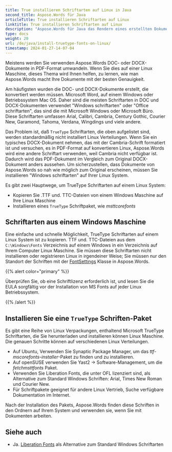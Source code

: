 ```yaml
---
title: True installieren Schriftarten auf Linux in Java
second_title: Aspose.Words für Java
articleTitle: True installieren Schriftarten auf Linux
linktitle: True installieren Schriftarten auf Linux
description: "Aspose.Words für Java das Rendern eines erstellten Dokuments mit Microsoft Word auf einem Linux Maschine mit der besten Genauigkeit."
type: docs
weight: 20
url: /de/java/install-truetype-fonts-on-linux/
timestamp: 2024-01-27-14-07-04
---
```


Meistens werden Sie verwenden Aspose.Words DOC- oder DOCX-Dokumente in PDF-Format umwandeln. Wenn Sie dies auf einer Linux Maschine, dieses Thema wird Ihnen helfen, zu lernen, wie man Aspose.Words macht Ihre Dokumente mit der besten Genauigkeit.

Am häufigsten wurden die DOC- und DOCX-Dokumente erstellt, die konvertiert werden müssen. Microsoft Word, auf einem Windows oder Betriebssystem Mac OS. Daher sind die meisten Schriftarten in DOC und DOCX-Dokumenten verwendet "Windows schriftarten" oder "Office schriftarten", das sind die mit Microsoft Windows oder Microsoft Büro. Diese Schriftarten umfassen Arial, Calibri, Cambria, Century Gothic, Courier New, Garamond, Tahoma, Verdana, Wingdings und viele andere.

Das Problem ist, daß `TrueType` Schriftarten, die oben aufgelistet sind, werden standardmäßig nicht installiert Linux Verteilungen. Wenn Sie ein typisches DOCX-Dokument nehmen, das mit der Cambria-Schrift formatiert ist und versuchen, es in PDF-Format auf konvertieren Linux, Aspose.Words wird eine andere Schriftart verwenden, weil Cambria nicht verfügbar ist. Dadurch wird das PDF-Dokument im Vergleich zum Original DOCX-Dokument anders aussehen. Um sicherzustellen, dass Dokumente von Aspose.Words so nah wie möglich zum Original erscheinen, müssen Sie installieren "Windows schriftarten" auf Ihrer Linux System.

Es gibt zwei Hauptwege, um TrueType Schriftarten auf einem Linux System:

- Kopieren Sie .TTF und. TTC-Dateien von einem Windows Maschine auf Ihre Linux Maschine
- Installieren eines `TrueType` Schriftpaket, wie *msttcorefonts*

## Schriftarten aus einem Windows Maschine

Eine einfache und schnelle Möglichkeit, TrueType Schriftarten auf einem Linux System ist zu kopieren. TTF und. TTC-Dateien aus dem `C:\Windows\Fonts` Verzeichnis auf einem Windows in ein Verzeichnis auf Ihrem Computer Linux Maschine. Sie müssen diese Schriftarten nicht installieren oder registrieren Linux in irgendeiner Weise; Sie müssen nur den Standort der Schriften mit der [FontSettings](https://reference.aspose.com/words/java/com.aspose.words/fontsettings/) Klasse in Aspose.Words.

{{% alert color="primary" %}}

Überprüfen Sie, ob eine Schriftlizenz erforderlich ist, und lesen Sie die EULA sorgfältig vor der Installation von MS Fonts auf jeder Linux Betriebssystem.

{{% /alert %}}

## Installieren Sie eine `TrueType` Schriften-Paket

Es gibt eine Reihe von Linux Verpackungen, enthaltend Microsoft TrueType Schriftarten, die Sie herunterladen und installieren können Linux Maschine. Die genauen Schritte können auf verschiedenen Linux Verteilungen.

- Auf Ubuntu, Verwenden Sie Synaptic Package Manager, um das *ttf-mscorefonts-installer*-Paket zu finden und zu installieren.
- Auf openSUSE verwenden Sie Yast2 → Software-Management, um die *fetchmsttfonts* Paket.
- Verwenden Sie Liberation Fonts, die unter OFL lizenziert sind, als Alternative zum Standard Windows Schriften: Arial, Times New Roman und Courier New.
- Für Schriftpakete geeignet für andere Linux Vertrieb, Suche verfügbare Dokumentation im Internet.

Nach der Installation des Pakets, Aspose.Words finden diese Schriften in den Ordnern auf Ihrem System und verwenden sie, wenn Sie mit Dokumenten arbeiten.

## Siehe auch

- Ja. [Liberation Fonts](https://github.com/liberationfonts) als Alternative zum Standard Windows Schriftarten

